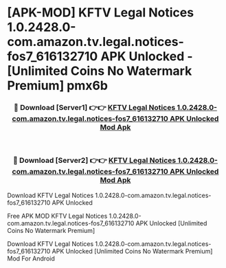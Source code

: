 # [APK-MOD] KFTV Legal Notices 1.0.2428.0-com.amazon.tv.legal.notices-fos7_616132710 APK Unlocked - [Unlimited Coins No Watermark Premium] pmx6b



<div align="center">
<h3>🔴 Download [Server1] 👉👉 <a href="https://momento.my/?title=KFTV_Legal_Notices_1.0.2428.0-com.amazon.tv.legal.notices-fos7_616132710_APK_Unlocked">KFTV Legal Notices 1.0.2428.0-com.amazon.tv.legal.notices-fos7_616132710 APK Unlocked Mod Apk</a></h3><br>

<h3>🔴 Download [Server2] 👉👉 <a href="https://momento.my/?title=KFTV_Legal_Notices_1.0.2428.0-com.amazon.tv.legal.notices-fos7_616132710_APK_Unlocked">KFTV Legal Notices 1.0.2428.0-com.amazon.tv.legal.notices-fos7_616132710 APK Unlocked Mod Apk</a></h3>
</div>



Download KFTV Legal Notices 1.0.2428.0-com.amazon.tv.legal.notices-fos7_616132710 APK Unlocked 

Free APK MOD KFTV Legal Notices 1.0.2428.0-com.amazon.tv.legal.notices-fos7_616132710 APK Unlocked [Unlimited Coins No Watermark Premium]

Download KFTV Legal Notices 1.0.2428.0-com.amazon.tv.legal.notices-fos7_616132710 APK Unlocked [Unlimited Coins No Watermark Premium] Mod For Android
